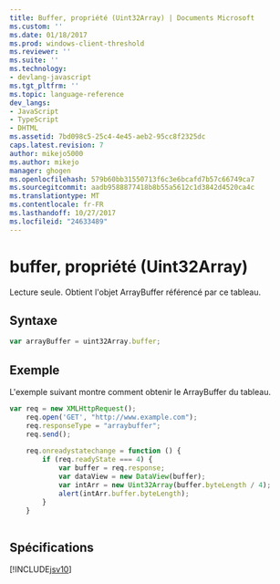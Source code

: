 ```yaml
---
title: Buffer, propriété (Uint32Array) | Documents Microsoft
ms.custom: ''
ms.date: 01/18/2017
ms.prod: windows-client-threshold
ms.reviewer: ''
ms.suite: ''
ms.technology:
- devlang-javascript
ms.tgt_pltfrm: ''
ms.topic: language-reference
dev_langs:
- JavaScript
- TypeScript
- DHTML
ms.assetid: 7bd098c5-25c4-4e45-aeb2-95cc8f2325dc
caps.latest.revision: 7
author: mikejo5000
ms.author: mikejo
manager: ghogen
ms.openlocfilehash: 579b60bb31550713f6c3e6bcafd7b57c66749ca7
ms.sourcegitcommit: aadb9588877418b8b55a5612c1d3842d4520ca4c
ms.translationtype: MT
ms.contentlocale: fr-FR
ms.lasthandoff: 10/27/2017
ms.locfileid: "24633489"
---
```

# <a name="buffer-property-uint32array"></a>buffer, propriété (Uint32Array)
Lecture seule. Obtient l'objet ArrayBuffer référencé par ce tableau.  
  
## <a name="syntax"></a>Syntaxe  
  
```JavaScript  
var arrayBuffer = uint32Array.buffer;  
```  
  
## <a name="example"></a>Exemple  
 L'exemple suivant montre comment obtenir le ArrayBuffer du tableau.  
  
```JavaScript  
var req = new XMLHttpRequest();  
    req.open('GET', "http://www.example.com");  
    req.responseType = "arraybuffer";  
    req.send();  
  
    req.onreadystatechange = function () {  
        if (req.readyState === 4) {  
            var buffer = req.response;  
            var dataView = new DataView(buffer);  
            var intArr = new Uint32Array(buffer.byteLength / 4);  
            alert(intArr.buffer.byteLength);  
        }  
    }  
  
```  
  
## <a name="requirements"></a>Spécifications  
 [!INCLUDE[jsv10](../../javascript/reference/includes/jsv10-md.md)]